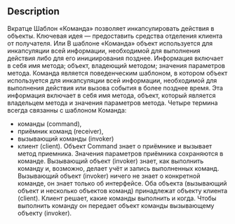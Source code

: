 ## Description
Вкратце
Шаблон «Команда» позволяет инкапсулировать действия в объекты. Ключевая идея — предоставить средства
отделения клиента от получателя.
Или
В шаблоне «Команда» объект используется для инкапсуляции всей информации, необходимой для выполнения
действия либо для его инициирования позднее. Информация включает в себя имя метода; объект, владеющий
методом; значения параметров метода.
Команда является поведенческим шаблоном, в котором объект используется для инкапсуляции всей информации,
необходимой для выполнения действия или вызова события в более позднее время. Эта информация включает в себя
имя метода, объект, который является владельцем метода и значения параметров метода.
Четыре термина всегда связанны с шаблоном Команда:
- команды (command),
- приёмник команд (receiver),
- вызывающий команды (invoker)
- клиент (client).
Объект Command знает о приёмнике и вызывает метод приемника. Значения параметров приёмника
сохраняются в команде. Вызывающий объект (invoker) знает, как выполнить команду и, возможно, делает учёт и
запись выполненных команд. Вызывающий объект (invoker) ничего не знает о конкретной команде, он знает только
об интерфейсе. Оба объекта (вызывающий объект и несколько объектов команд) принадлежат объекту клиента (client).
Клиент решает, какие команды выполнить и когда. Чтобы выполнить команду он передает объект команды вызывающему
объекту (invoker).
